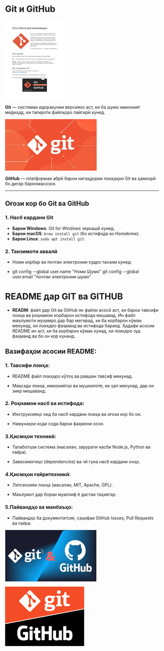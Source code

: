 # Git и GitHub
 ![](./images.png)

 
**Git** — системаи идоракунии версияхо аст, ки ба шумо имконият медиҳад, ки тағироти файлҳоро пайгирӣ кунед.  


![](./photo_2025-03-21_13-34-03.jpg)


**GitHub** — платформаи абрӣ барои нигаҳдории лоиҳаҳои Git ва ҳамкорӣ бо дигар барномасозон.

---

## Оғози кор бо Git ва GitHub

### 1. Насб кардани Git
- **Барои Windows**: Git for Windows зеркашӣ кунед.
- **Барои macOS**: `brew install git` (бо истифода аз Homebrew).
- **Барои Linux**: `sudo apt install git`.

### 2. Танзимоти аввалӣ
- Номи корбар ва почтаи электронии худро танзим кунед:


- git config --global user.name "Номи Шумо"
git config --global user.email "почтаи электронии шумо"

# README дар GIT ва GITHUB
 
- **READM**: файл дар Git ва GitHub як файли асосӣ аст, ки барои тавсифи лоиҳа ва роҳнамои корбарон истифода мешавад. Ин файл маълумоти муҳимро дар бар мегирад, ки ба корбарон кӯмак мекунад, ки лоиҳаро фаҳманд ва истифода баранд. Ҳадафи асосии README ин аст, ки ба корбарон кӯмак кунад, ки лоиҳаро зуд фаҳманд ва бо он кор кунанд.
 
## Вазифаҳои асосии README:
### 1. Тавсифи лоиҳа:

- README файл лоиҳаро кӯтоҳ ва равшан тавсиф мекунад.

- Мақсади лоиҳа, имкониятҳо ва мушкилоте, ки ҳал мекунад, дар он зикр мешаванд.

### 2. Роҳнамои насб ва истифода:

- Инструксияҳо оид ба насб кардани лоиҳа ва оғози кор бо он.

- Намунаҳои коди сода барои фаҳмони осон.

### 3.Қисмҳои техникӣ:

- Талаботҳои система (масалан, зарурати насби Node.js, Python ва ғайра).

- Зависимогиҳо (dependencies) ва чӣ гуна насб кардани онҳо.

### 4.Қисмҳои ғайритехникӣ:

- Литсензияи лоиҳа (масалан, MIT, Apache, GPL).

- Маълумот дар бораи муаллиф ё дастаи таҳиягар.

### 5.Пайвандҳо ва манбаъҳо:

- Пайвандҳо ба документатсия, саҳифаи GitHub Issues, Pull Requests ва ғайра.

![](./Без%20названия.jpg)


![](./Без%20названия.png)
